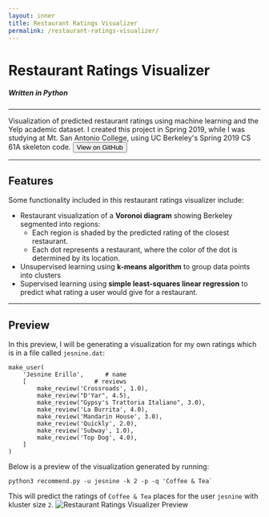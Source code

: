 ```yaml
---
layout: inner
title: Restaurant Ratings Visualizer
permalink: /restaurant-ratings-visualizer/
---
```

# Restaurant Ratings Visualizer
##### Written in Python
---
Visualization of predicted restaurant ratings using machine learning and the Yelp academic dataset.
I created this project in Spring 2019, while I was studying at Mt. San Antonio College, using UC Berkeley's Spring 2019 CS 61A skeleton code.
<a href="https://github.com/jerillo/restaurant-ratings-visualizer"><button class="btn btn-default btn-lg"><i class="fa fa-github fa-lg"></i>View on GitHub</button></a>

---

## Features
Some functionality included in this restaurant ratings visualizer include:  
- Restaurant visualization of a **Voronoi diagram** showing Berkeley segmented into regions:
    - Each region is shaded by the predicted rating of the closest restaurant.  
    - Each dot represents a restaurant, where the color of the dot is determined by its location.   
- Unsupervised learning using **k-means algorithm** to group data points into clusters  
- Supervised learning using **simple least-squares linear regression** to predict what rating a user would give for a restaurant.

--- 

## Preview
In this preview, I will be generating a visualization for my own ratings which is in a file called `jesnine.dat`:
```
make_user(
    'Jesnine Erillo',      # name
    [                   # reviews
        make_review('Crossroads', 1.0),
        make_review("D'Yar", 4.5),
        make_review("Gypsy's Trattoria Italiano", 3.0),
        make_review('La Burrita', 4.0),
        make_review('Mandarin House', 3.0),
        make_review('Quickly', 2.0),
        make_review('Subway', 1.0),
        make_review('Top Dog', 4.0),
    ]
)
```
Below is a preview of the visualization generated by running:   
```
python3 recommend.py -u jesnine -k 2 -p -q 'Coffee & Tea`
```
This will predict the ratings of `Coffee & Tea` places for the user `jesnine` with kluster size `2`.
![Restaurant Ratings Visualizer Preview](../img/preview/maps/maps-preview.gif)
